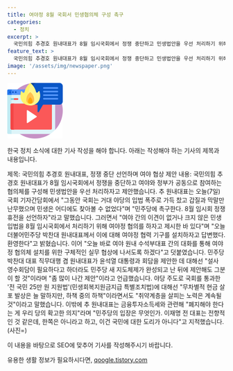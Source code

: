 ```yaml
---
title: 여야정 8월 국회서 민생협의체 구성 촉구
categories:
  - 정치
excerpt: >
  국민의힘 추경호 원내대표가 8월 임시국회에서 정쟁 중단하고 민생법안을 우선 처리하기 위해 여야 협의체를 구성하는 제안을 했습니다. 이에 대해 민주당은 여야정 협력 기구 설치에 대해 환영하며 대화를 통해 구체적인 협의체 설치에 나설 것이라고 밝혔습니다. 또한, 국민의힘은 윤석열 대통령과의 회담 제안에 대해 비판하고, 취약계층 지원법과 금융투자소득세 문제에 대한 입장을 강력히 피력했습니다.
feature_text: >
  국민의힘 추경호 원내대표가 8월 임시국회에서 정쟁 중단하고 민생법안을 우선 처리하기 위해 여야 협의체를 구성하는 제안을 했습니다. 이에 대해 민주당은 여야정 협력 기구 설치에 대해 환영하며 대화를 통해 구체적인 협의체 설치에 나설 것이라고 밝혔습니다. 또한, 국민의힘은 윤석열 대통령과의 회담 제안에 대해 비판하고, 취약계층 지원법과 금융투자소득세 문제에 대한 입장을 강력히 피력했습니다.
image: '/assets/img/newspaper.png'
---
```


<p><img src="/assets/img/news.png" alt="rentncar 속보" /></p>

<p>한국 정치 소식에 대한 기사 작성을 해야 합니다. 아래는 작성해야 하는 기사의 제목과 내용입니다.</p>

<p>제목: 국민의힘 추경호 원내대표, 정쟁 중단 선언하며 여야 협상 제안
내용: 국민의힘 추경호 원내대표가 8월 임시국회에서 정쟁을 중단하고 여야와 정부가 공동으로 참여하는 협의체를 구성해 민생법안을 우선 처리하자고 제안했습니다. 추 원내대표는 오늘(7일) 국회 기자간담회에서 "그동안 국회는 거대 야당의 입법 폭주로 가득 찼고 갑질과 막말만 난무했으며 민생은 어디에도 찾아볼 수 없었다"며 "민주당에 촉구한다. 8월 임시회 정쟁 휴전을 선언하자"라고 말했습니다. 그러면서 "여야 간의 이견이 없거나 크지 않은 민생입법을 8월 임시국회에서 처리하기 위해 여야정 협의를 하자고 제시한 바 있다"며 "오늘 더불어민주당 박찬대 원내대표께서 이에 대해 여야정 협력 기구를 설치하자고 답변했다. 환영한다"고 밝혔습니다. 이어 "오늘 바로 여야 원내 수석부대표 간의 대화를 통해 여야정 협의체 설치를 위한 구체적인 실무 협상에 나서도록 하겠다"고 덧붙였습니다. 민주당 박찬대 대표 직무대행 겸 원내대표가 윤석열 대통령과 회담을 제안한 데 대해선 "설사 영수회담이 필요하다고 하더라도 민주당 새 지도체제가 완성되고 난 뒤에 제안해도 그분이 할 것"이라며 "좀 많이 나간 제안"이라고 언급했습니다. 야당 주도로 국회를 통과한 '전 국민 25만 원 지원법'(민생회복지원금지급 특별조치법)에 대해선 "무차별적 현금 살포 발상은 늘 말하지만, 하책 중의 하책"이라면서도 "취약계층을 살피는 노력은 계속될 것"이라고 말했습니다. 이밖에 추 원내대표는 금융투자소득세와 관련해 "폐지해야 한다는 게 우리 당의 확고한 의지"라며 "민주당의 입장은 무엇인가. 이재명 전 대표는 전향적인 것 같은데, 한쪽은 아니라고 하고, 이건 국민에 대한 도리가 아니다"고 지적했습니다. (사진=)</p>

<p>이 내용을 바탕으로 SEO에 맞추어 기사를 작성해주시기 바랍니다.</p>
유용한 생활 정보가 필요하시다면, <a href="https://qoogle.tistory.com" rel="dofollow">qoogle.tistory.com</a>



